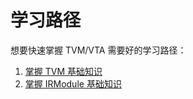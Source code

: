 # 学习路径

想要快速掌握 TVM/VTA 需要好的学习路径：

1. [掌握 TVM 基础知识](d2l-tvm/getting_started/index)
2. [掌握 IRModule 基础知识](ir/index)